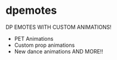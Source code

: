 # dpemotes

DP EMOTES WITH CUSTOM ANIMATIONS!

+ PET Animations
+ Custom prop animations
+ New dance animations
AND MORE!!
